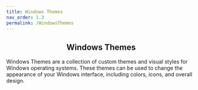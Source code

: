 ```yaml
---
title: Windows Themes
nav_order: 1.3
permalink: /WindowsThemes
---
```


<h2 align="center" class="text-delta">Windows Themes</h2>

Windows Themes are a collection of custom themes and visual styles for Windows operating systems. These themes can be used to change the appearance of your Windows interface, including colors, icons, and overall design.